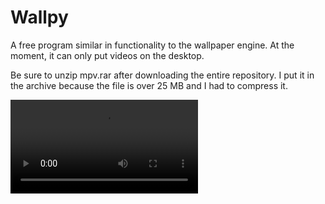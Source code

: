 # Wallpy

A free program similar in functionality to the wallpaper engine. At the moment, it can only put videos on the desktop.

Be sure to unzip mpv.rar after downloading the entire repository. I put it in the archive because the file is over 25 MB and I had to compress it.

![](doc/wallpy.mp4)
